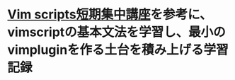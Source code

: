 # [Vim scripts短期集中講座](https://mattn.kaoriya.net/software/vim/20111202085236.htm)を参考に、vimscriptの基本文法を学習し、最小のvimpluginを作る土台を積み上げる学習記録
